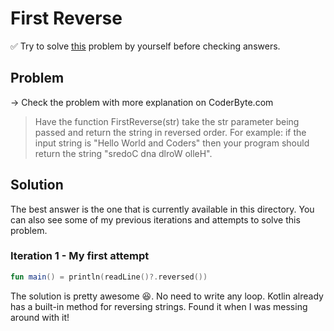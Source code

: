 # First Reverse

✅ Try to solve [this](https://coderbyte.com/information/First%20Reverse) problem by yourself before checking answers.

## Problem

-> Check the problem with more explanation on CoderByte.com

> Have the function FirstReverse(str) take the str parameter being passed and return the string in reversed order. For example: if the input string is "Hello World and Coders" then your program should return the string "sredoC dna dlroW olleH".

## Solution

The best answer is the one that is currently available in this directory. You can also see some of my previous iterations and attempts to solve this problem.

### Iteration 1 - My first attempt

```kotlin
fun main() = println(readLine()?.reversed())
```

The solution is pretty awesome 😆. No need to write any loop. Kotlin already has a built-in method for reversing strings. Found it when I was messing around with it!
